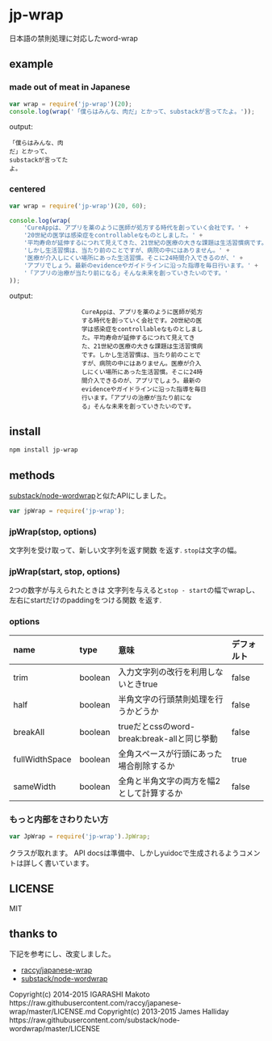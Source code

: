 # jp-wrap
日本語の禁則処理に対応したword-wrap

## example

### made out of meat in Japanese

```js
var wrap = require('jp-wrap')(20);
console.log(wrap('「僕らはみんな、肉だ」とかって、substackが言ってたよ。'));
```

output:

    「僕らはみんな、肉
    だ」とかって、
    substackが言ってた
    よ。


### centered

```js
var wrap = require('jp-wrap')(20, 60);

console.log(wrap(
    'CureAppは、アプリを薬のように医師が処方する時代を創っていく会社です。' +
    '20世紀の医学は感染症をcontrollableなものとしました。' +
    '平均寿命が延伸するにつれて見えてきた、21世紀の医療の大きな課題は生活習慣病です。' +
    'しかし生活習慣は、当たり前のことですが、病院の中にはありません。' +
    '医療が介入しにくい場所にあった生活習慣。そこに24時間介入できるのが、' +
    'アプリでしょう。最新のevidenceやガイドラインに沿った指導を毎日行います。' +
    '「アプリの治療が当たり前になる」そんな未来を創っていきたいのです。'
));
```

output:

                        CureAppは、アプリを薬のように医師が処方                     
                        する時代を創っていく会社です。20世紀の医                    
                        学は感染症をcontrollableなものとしまし                      
                        た。平均寿命が延伸するにつれて見えてき                      
                        た、21世紀の医療の大きな課題は生活習慣病                    
                        です。しかし生活習慣は、当たり前のことで                    
                        すが、病院の中にはありません。医療が介入                    
                        しにくい場所にあった生活習慣。そこに24時                    
                        間介入できるのが、アプリでしょう。最新の                    
                        evidenceやガイドラインに沿った指導を毎日                    
                        行います。「アプリの治療が当たり前にな                      
                        る」そんな未来を創っていきたいのです。                      


## install

```sh
npm install jp-wrap
```

## methods
[substack/node-wordwrap](https://github.com/substack/node-wordwrap)と似たAPIにしました。

```js
var jpWrap = require('jp-wrap');
```

### jpWrap(stop, options)
文字列を受け取って、新しい文字列を返す関数 を返す.
`stop`は文字の幅。

### jpWrap(start, stop, options)

2つの数字が与えられたときは
文字列を与えると`stop - start`の幅でwrapし、左右にstartだけのpaddingをつける関数 を返す.

### options
| name           | type    | 意味                                        | デフォルト |
|:---------------|:--------|:--------------------------------------------|:-----------|
| trim           | boolean | 入力文字列の改行を利用しないときtrue        | false      |
| half           | boolean | 半角文字の行頭禁則処理を行うかどうか        | false      |
| breakAll       | boolean | trueだとcssのword-break:break-allと同じ挙動 | false      |
| fullWidthSpace | boolean | 全角スペースが行頭にあった場合削除するか    | true       |
| sameWidth      | boolean | 全角と半角文字の両方を幅2として計算するか   | false      |


### もっと内部をさわりたい方

```js
var JpWrap = require('jp-wrap').JpWrap;
```
クラスが取れます。
API docsは準備中、しかしyuidocで生成されるようコメントは詳しく書いています。


## LICENSE
MIT

## thanks to
下記を参考にし、改変しました。
- [raccy/japanese-wrap](https://github.com/raccy/japanese-wrap)
- [substack/node-wordwrap](https://github.com/substack/node-wordwrap)

<japanese-wrap>
Copyright(c) 2014-2015 IGARASHI Makoto
https://raw.githubusercontent.com/raccy/japanese-wrap/master/LICENSE.md

<node-wordwrap>
Copyright(c) 2013-2015 James Halliday
https://raw.githubusercontent.com/substack/node-wordwrap/master/LICENSE
